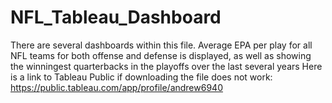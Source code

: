 # NFL_Tableau_Dashboard
There are several dashboards within this file. Average EPA per play for all NFL teams for both offense and defense is displayed, 
as well as showing the winningest quarterbacks in the playoffs over the last several years
Here is a link to Tableau Public if downloading the file does not work: https://public.tableau.com/app/profile/andrew6940

